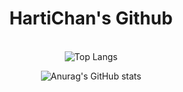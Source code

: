 <div align="center">
 
  # HartiChan's Github

  \
  ![Top Langs](https://github-readme-stats-hartichan.vercel.app/api/top-langs/?username=HartiChan&layout=compact&theme=aura&langs_count=10)
 
  ![Anurag's GitHub stats](https://github-readme-stats-hartichan.vercel.app/api?username=HartiChan&show_icons=true&theme=aura&count_private=true&include_all_commits=true&line_height=28.5&hide=javascript,html,css,php)
 </div>
<!--
**HartiChan/HartiChan** is a ✨ _special_ ✨ repository because its `README.md` (this file) appears on your GitHub profile.

Here are some ideas to get you started:

- 🔭 I’m currently working on ...
- 🌱 I’m currently learning ...
- 👯 I’m looking to collaborate on ...
- 🤔 I’m looking for help with ...
- 💬 Ask me about ...
- 📫 How to reach me: ...
- 😄 Pronouns: ...
- ⚡ Fun fact: ...
-->
